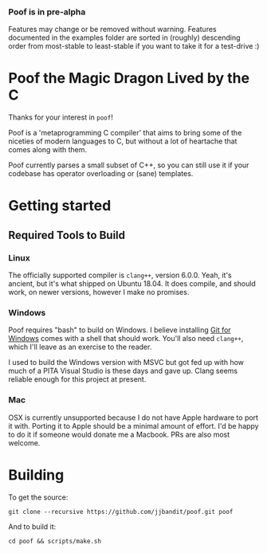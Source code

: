 ### Poof is in pre-alpha

Features may change or be removed without warning.  Features documented in the
examples folder are sorted in (roughly) descending order from most-stable to
least-stable if you want to take it for a test-drive :)

# Poof the Magic Dragon Lived by the C

Thanks for your interest in `poof`!

Poof is a 'metaprogramming C compiler' that aims to bring some of the niceties
of modern languages to C, but without a lot of heartache that comes along with them.

Poof currently parses a small subset of C++, so you can still use it if your
codebase has operator overloading or (sane) templates.


# Getting started

## Required Tools to Build

### Linux

The officially supported compiler is `clang++`, version 6.0.0.  Yeah, it's
ancient, but it's what shipped on Ubuntu 18.04.  It does compile, and should
work, on newer versions, however I make no promises.

### Windows

Poof requires "bash" to build on Windows.
I believe installing [Git for Windows](https://gitforwindows.org/) comes with a shell that should work.
You'll also need `clang++`, which I'll leave as an exercise to the reader.

I used to build the Windows version with MSVC but got fed up with how much of a
PITA Visual Studio is these days and gave up.  Clang seems reliable enough for
this project at present.

### Mac

OSX is currently unsupported because I do not have Apple hardware to port it
with.  Porting it to Apple should be a minimal amount of effort.  I'd be happy
to do it if someone would donate me a Macbook.  PRs are also most welcome.


# Building

To get the source:

`git clone --recursive https://github.com/jjbandit/poof.git poof`

And to build it:

`cd poof && scripts/make.sh`











